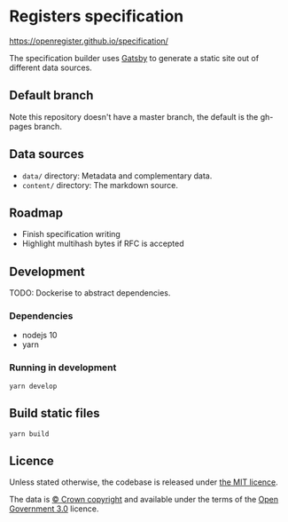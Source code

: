 # Registers specification

<https://openregister.github.io/specification/>

The specification builder uses [Gatsby](https://www.gatsbyjs.org) to generate
a static site out of different data sources.

## Default branch

Note this repository doesn't have a master branch, the default is the gh-pages branch.

## Data sources

* `data/` directory: Metadata and complementary data.
* `content/` directory: The markdown source.

## Roadmap

* Finish specification writing
* Highlight multihash bytes if RFC is accepted


## Development

TODO: Dockerise to abstract dependencies.

### Dependencies

* nodejs 10
* yarn

### Running in development

```
yarn develop
```

## Build static files

```
yarn build
```

## Licence

Unless stated otherwise, the codebase is released under [the MIT licence](./LICENSE).

The data is [© Crown
copyright](http://www.nationalarchives.gov.uk/information-management/re-using-public-sector-information/copyright-and-re-use/crown-copyright)
and available under the terms of the [Open Government
3.0](https://www.nationalarchives.gov.uk/doc/open-government-licence/version/3)
licence.
